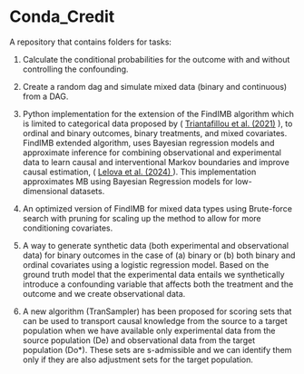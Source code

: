 # Conda_Credit
A repository that contains folders for tasks: 

1. Calculate the conditional probabilities for the outcome with and without controlling the confounding.
   
3. Create a random dag and simulate mixed data (binary and continuous) from a DAG.
   
5. Python implementation for the extension of the FindIMB algorithm which is limited to categorical data proposed by ( [Triantafillou et al. (2021)](https://proceedings.mlr.press/v161/triantafillou21a.html) ), to ordinal and binary outcomes, binary treatments, and mixed covariates. FindIMB extended algorithm, uses Bayesian regression models and approximate inference for combining observational and experimental data to learn causal and interventional Markov boundaries and improve causal estimation, ( [Lelova et al. (2024) ](https://proceedings.mlr.press/v246/lelova24a.html) ). This implementation approximates MB using Bayesian Regression models for low-dimensional datasets.
   
7. An optimized version of FindIMB for mixed data types using Brute-force search with pruning for scaling up the method to allow for more conditioning covariates.
   
9. A way to generate synthetic data (both experimental and observational data) for binary outcomes in the case of (a) binary or (b) both binary and ordinal covariates using a logistic regression model. Based on the ground truth model that the experimental data entails we synthetically introduce a confounding variable that affects both the treatment and the outcome and we create observational data.
    
11. A new algorithm (TranSampler) has been proposed for scoring sets that can be used to transport causal knowledge from the source to a target population when we have available only experimental data from the source population (De) and observational data from the target population (Do*). These sets are s-admissible and we can identify them only if they are also adjustment sets for the target population.
